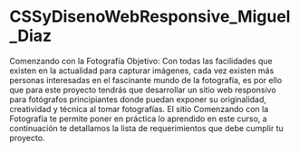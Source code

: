 # CSSyDisenoWebResponsive_Miguel_Diaz
Comenzando con la Fotografía
Objetivo:
Con todas las facilidades que existen en la actualidad para capturar imágenes, cada vez existen más personas interesadas en el fascinante
mundo de la fotografía, es por ello que para este proyecto tendrás que desarrollar un sitio web responsivo para fotógrafos principiantes
donde puedan exponer su originalidad, creatividad y técnica al tomar fotografías. El sitio Comenzando con la Fotografía te permite poner
en práctica lo aprendido en este curso, a continuación te detallamos la lista de requerimientos que debe cumplir tu proyecto.
